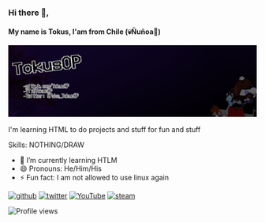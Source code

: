 ### Hi there 👋,  
#### My name is Tokus, I'am from Chile (💀Ñuñoa🎣)
![My name is Tokus, I'am from Chile (💀Ñuñoa🎣)](https://raw.githubusercontent.com/TokusOP/TokusOP/main/popu.png)

I'm learning HTML to do projects and stuff for fun and stuff

Skills: NOTHING/DRAW

- 🌱 I’m currently learning HTLM 
- 😄 Pronouns: He/Him/His 
- ⚡ Fun fact: I am not allowed to use linux again 


[<img src='https://cdn.jsdelivr.net/npm/simple-icons@3.0.1/icons/github.svg' alt='github' height='40'>](https://github.com/TokusOP)  [<img src='https://cdn.jsdelivr.net/npm/simple-icons@3.0.1/icons/twitter.svg' alt='twitter' height='40'>](https://twitter.com/Fake_TokusOP)  [<img src='https://cdn.jsdelivr.net/npm/simple-icons@3.0.1/icons/youtube.svg' alt='YouTube' height='40'>](https://www.youtube.com/channel/@TokusOP)  [<img src='https://cdn.jsdelivr.net/npm/simple-icons@3.0.1/icons/steam.svg' alt='steam' height='40'>](https://steamcommunity.com/id/PocusTokus)  

![Profile views](https://gpvc.arturio.dev/TokusOP)  
